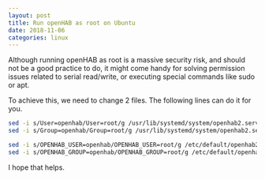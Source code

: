 ```yaml
---
layout: post
title: Run openHAB as root on Ubuntu
date: 2018-11-06
categories: linux
---
```


Although running openHAB as root is a massive security risk, and should not be a good practice to do, it might come handy for solving permission issues related to serial read/write, or executing special commands like sudo or apt.

To achieve this, we need to change 2 files. The following lines can do it for you.

```bash
sed -i s/User=openhab/User=root/g /usr/lib/systemd/system/openhab2.service
sed -i s/Group=openhab/Group=root/g /usr/lib/systemd/system/openhab2.service

sed -i s/OPENHAB_USER=openhab/OPENHAB_USER=root/g /etc/default/openhab2
sed -i s/OPENHAB_GROUP=openhab/OPENHAB_GROUP=root/g /etc/default/openhab2
```

I hope that helps.
